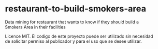 # restaurant-to-build-smokers-area
Data mining for restaurant that wants to know if they should build a Smokers Area in their facilities

Licence MIT. El codigo de este proyecto puede ser utilizado sin necesidad de solicitar permiso al publicador y para el uso que se desee utilizar.
